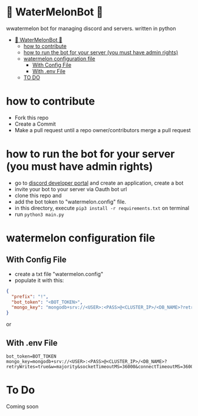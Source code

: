 # 🍉 WaterMelonBot 🍉

wwatermelon bot for managing discord and servers. written in python

- [🍉 WaterMelonBot 🍉](#-watermelonbot-)
  - [how to contribute](#how-to-contribute)
  - [how to run the bot for your server (you must have admin rights)](#how-to-run-the-bot-for-your-server-you-must-have-admin-rights)
  - [watermelon configuration file](#watermelon-configuration-file)
    - [With Config File](#with-config-file)
    - [With .env File](#with-env-file)
  - [TO DO](#to-do)
  


# how to contribute
- Fork this repo
- Create a Commit
- Make a pull request until a repo owner/contributors merge a pull request


# how to run the bot for your server (you must have admin rights)
- go to [discord developer portal](https://discord.com/developers) and create an application, create a bot
- invite your bot to your server via Oauth bot url
- clone this repo and
- add the bot token to "watermelon.config" file.
- in this directory, execute `pip3 install -r requirements.txt` on terminal
- run `python3 main.py`

# watermelon configuration file

## With Config File
- create a txt file "watermelon.config"
- populate it with this:
```json
{
  "prefix": "!",
  "bot_token": "<BOT_TOKEN>",
  "mongo_key": "mongodb+srv://<USER>:<PASS>@<CLUSTER_IP>/<DB_NAME>?retryWrites=true&w=majority&socketTimeoutMS=36000&connectTimeoutMS=36000"
}
```
or

## With .env File
```.env
bot_token=BOT_TOKEN
mongo_key=mongodb+srv://<USER>:<PASS>@<CLUSTER_IP>/<DB_NAME>?retryWrites=true&w=majority&socketTimeoutMS=36000&connectTimeoutMS=36000
```

# To Do
Coming soon
